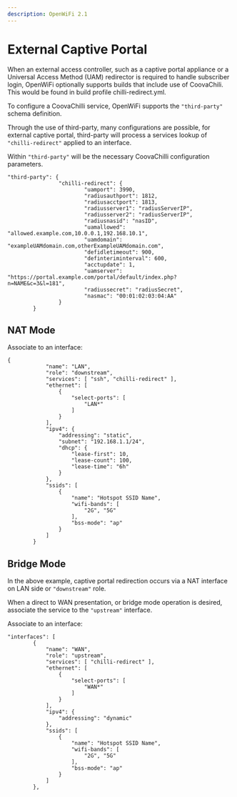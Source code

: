 ```yaml
---
description: OpenWiFi 2.1
---
```


# External Captive Portal

When an external access controller, such as a captive portal appliance or a Universal Access Method \(UAM\) redirector is required to handle subscriber login, OpenWiFi optionally supports builds that include use of CoovaChili. This would be found in build profile chilli-redirect.yml.

To configure a CoovaChilli service, OpenWiFi supports the `"third-party"` schema definition.

Through the use of third-party, many configurations are possible, for external captive portal, third-party will process a services lookup of `"chilli-redirect"` applied to an interface.

Within `"third-party"` will be the necessary CoovaChilli configuration parameters.

```text
"third-party": {
                "chilli-redirect": {
                        "uamport": 3990,
                        "radiusauthport": 1812,
                        "radiusacctport": 1813,
                        "radiusserver1": "radiusServerIP",
                        "radiusserver2": "radiusServerIP",
                        "radiusnasid": "nasID",
                        "uamallowed": "allowed.example.com,10.0.0.1,192.168.10.1",
                        "uamdomain": "exampleUAMdomain.com,otherExampleUAMdomain.com",
                        "defidletimeout": 900,
                        "definteriminterval": 600,
                        "acctupdate": 1,
                        "uamserver": "https://portal.example.com/portal/default/index.php?n=NAME&c=3&l=181",
                        "radiussecret": "radiusSecret",
                        "nasmac": "00:01:02:03:04:AA"
                }
        }
```

## NAT Mode

Associate to an interface:

```text
{
            "name": "LAN",
            "role": "downstream",
            "services": [ "ssh", "chilli-redirect" ],
            "ethernet": [
                {
                    "select-ports": [
                        "LAN*"
                    ]
                }
            ],
            "ipv4": {
                "addressing": "static",
                "subnet": "192.168.1.1/24",
                "dhcp": {
                    "lease-first": 10,
                    "lease-count": 100,
                    "lease-time": "6h"
                }
            },
            "ssids": [
                {
                    "name": "Hotspot SSID Name",
                    "wifi-bands": [
                        "2G", "5G"
                    ],
                    "bss-mode": "ap"
                }
            ]
        }
```

## Bridge Mode

In the above example, captive portal redirection occurs via a NAT interface on LAN side or `"downstream"` role.

When a direct to WAN presentation, or bridge mode operation is desired, associate the service to the `"upstream"` interface.

Associate to an interface:

```text
"interfaces": [
        {
            "name": "WAN",
            "role": "upstream",
            "services": [ "chilli-redirect" ],
            "ethernet": [
                {
                    "select-ports": [
                        "WAN*"
                    ]
                }
            ],
            "ipv4": {
                "addressing": "dynamic"
            },
            "ssids": [
                {
                    "name": "Hotspot SSID Name",
                    "wifi-bands": [
                        "2G", "5G"
                    ],
                    "bss-mode": "ap"
                }
            ]
        },
```


